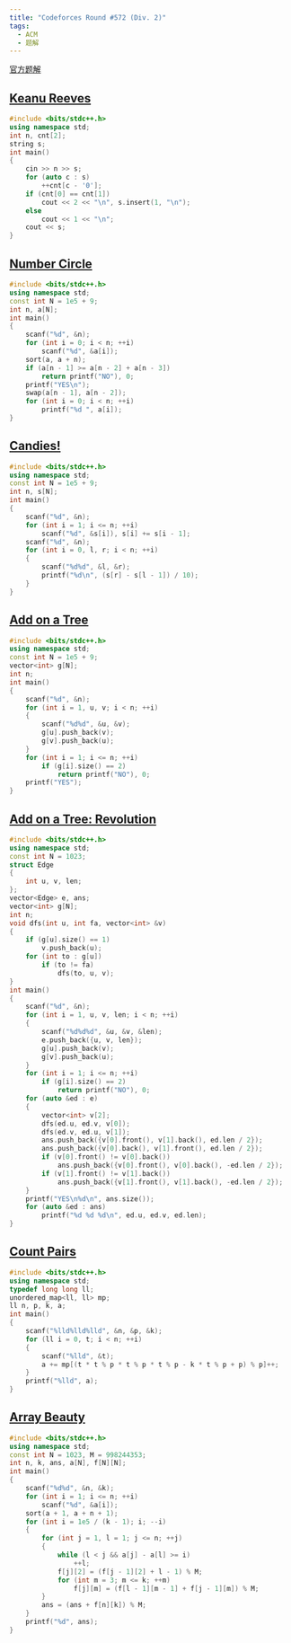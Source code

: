 ```yaml
---
title: "Codeforces Round #572 (Div. 2)"
tags:
  - ACM
  - 题解
---
```


[官方题解](https://codeforces.com/blog/entry/68079)

## [Keanu Reeves](https://vjudge.net/problem/CodeForces-1189A)

```cpp
#include <bits/stdc++.h>
using namespace std;
int n, cnt[2];
string s;
int main()
{
	cin >> n >> s;
	for (auto c : s)
		++cnt[c - '0'];
	if (cnt[0] == cnt[1])
		cout << 2 << "\n", s.insert(1, "\n");
	else
		cout << 1 << "\n";
	cout << s;
}
```

## [Number Circle](https://vjudge.net/problem/CodeForces-1189B)

```cpp
#include <bits/stdc++.h>
using namespace std;
const int N = 1e5 + 9;
int n, a[N];
int main()
{
	scanf("%d", &n);
	for (int i = 0; i < n; ++i)
		scanf("%d", &a[i]);
	sort(a, a + n);
	if (a[n - 1] >= a[n - 2] + a[n - 3])
		return printf("NO"), 0;
	printf("YES\n");
	swap(a[n - 1], a[n - 2]);
	for (int i = 0; i < n; ++i)
		printf("%d ", a[i]);
}
```

## [Candies!](https://vjudge.net/problem/CodeForces-1189C)

```cpp
#include <bits/stdc++.h>
using namespace std;
const int N = 1e5 + 9;
int n, s[N];
int main()
{
	scanf("%d", &n);
	for (int i = 1; i <= n; ++i)
		scanf("%d", &s[i]), s[i] += s[i - 1];
	scanf("%d", &n);
	for (int i = 0, l, r; i < n; ++i)
	{
		scanf("%d%d", &l, &r);
		printf("%d\n", (s[r] - s[l - 1]) / 10);
	}
}
```

## [Add on a Tree](https://vjudge.net/problem/CodeForces-1189D1)

```cpp
#include <bits/stdc++.h>
using namespace std;
const int N = 1e5 + 9;
vector<int> g[N];
int n;
int main()
{
	scanf("%d", &n);
	for (int i = 1, u, v; i < n; ++i)
	{
		scanf("%d%d", &u, &v);
		g[u].push_back(v);
		g[v].push_back(u);
	}
	for (int i = 1; i <= n; ++i)
		if (g[i].size() == 2)
			return printf("NO"), 0;
	printf("YES");
}
```

## [Add on a Tree: Revolution](https://vjudge.net/problem/CodeForces-1189D2)

```cpp
#include <bits/stdc++.h>
using namespace std;
const int N = 1023;
struct Edge
{
	int u, v, len;
};
vector<Edge> e, ans;
vector<int> g[N];
int n;
void dfs(int u, int fa, vector<int> &v)
{
	if (g[u].size() == 1)
		v.push_back(u);
	for (int to : g[u])
		if (to != fa)
			dfs(to, u, v);
}
int main()
{
	scanf("%d", &n);
	for (int i = 1, u, v, len; i < n; ++i)
	{
		scanf("%d%d%d", &u, &v, &len);
		e.push_back({u, v, len});
		g[u].push_back(v);
		g[v].push_back(u);
	}
	for (int i = 1; i <= n; ++i)
		if (g[i].size() == 2)
			return printf("NO"), 0;
	for (auto &ed : e)
	{
		vector<int> v[2];
		dfs(ed.u, ed.v, v[0]);
		dfs(ed.v, ed.u, v[1]);
		ans.push_back({v[0].front(), v[1].back(), ed.len / 2});
		ans.push_back({v[0].back(), v[1].front(), ed.len / 2});
		if (v[0].front() != v[0].back())
			ans.push_back({v[0].front(), v[0].back(), -ed.len / 2});
		if (v[1].front() != v[1].back())
			ans.push_back({v[1].front(), v[1].back(), -ed.len / 2});
	}
	printf("YES\n%d\n", ans.size());
	for (auto &ed : ans)
		printf("%d %d %d\n", ed.u, ed.v, ed.len);
}
```

## [Count Pairs](https://vjudge.net/problem/CodeForces-1189E)

```cpp
#include <bits/stdc++.h>
using namespace std;
typedef long long ll;
unordered_map<ll, ll> mp;
ll n, p, k, a;
int main()
{
	scanf("%lld%lld%lld", &n, &p, &k);
	for (ll i = 0, t; i < n; ++i)
	{
		scanf("%lld", &t);
		a += mp[(t * t % p * t % p * t % p - k * t % p + p) % p]++;
	}
	printf("%lld", a);
}
```

## [Array Beauty](https://vjudge.net/problem/CodeForces-1189F)

```cpp
#include <bits/stdc++.h>
using namespace std;
const int N = 1023, M = 998244353;
int n, k, ans, a[N], f[N][N];
int main()
{
	scanf("%d%d", &n, &k);
	for (int i = 1; i <= n; ++i)
		scanf("%d", &a[i]);
	sort(a + 1, a + n + 1);
	for (int i = 1e5 / (k - 1); i; --i)
	{
		for (int j = 1, l = 1; j <= n; ++j)
		{
			while (l < j && a[j] - a[l] >= i)
				++l;
			f[j][2] = (f[j - 1][2] + l - 1) % M;
			for (int m = 3; m <= k; ++m)
				f[j][m] = (f[l - 1][m - 1] + f[j - 1][m]) % M;
		}
		ans = (ans + f[n][k]) % M;
	}
	printf("%d", ans);
}
```
